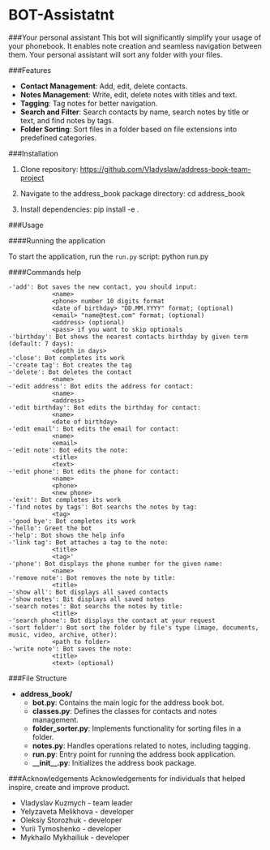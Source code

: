 # BOT-Assistatnt
###Your personal assistant
This bot will significantly simplify your usage of your phonebook. It enables note creation and seamless navigation between them. Your personal assistant will sort any folder with your files.

###Features
- **Contact Management**: Add, edit, delete contacts.
- **Notes Management**: Write, edit, delete notes with titles and text.
- **Tagging**: Tag notes for better navigation.
- **Search and Filter**: Search contacts by name, search notes by title or text, and find notes by tags.
- **Folder Sorting**: Sort files in a folder based on file extensions into predefined categories.

###Installation
1. Clone repository:  https://github.com/Vladyslaw/address-book-team-project

2. Navigate to the address_book package directory: cd address_book
3. Install dependencies: pip install -e .

###Usage

####Running the application

To start the application, run the `run.py` script: python run.py

####Commands help

    -'add': Bot saves the new contact, you should input:
                <name>
                <phone> number 10 digits format
                <date of birthday> "DD.MM.YYYY" format; (optional)
                <email> "name@test.com" format; (optional)
                <address> (optional)
                <pass> if you want to skip optionals
    -'birthday': Bot shows the nearest contacts birthday by given term (default: 7 days):
                <depth in days>
    -'close': Bot completes its work
    -'create tag': Bot creates the tag
    -'delete': Bot deletes the contact
                <name>
    -'edit address': Bot edits the address for contact:
                <name>
                <address>
    -'edit birthday': Bot edits the birthday for contact:
                <name>
                <date of birthday>
    -'edit email': Bot edits the email for contact:
                <name>
                <email>
    -'edit note': Bot edits the note:
                <title>
                <text>
    -'edit phone': Bot edits the phone for contact:
                <name>
                <phone>
                <new phone>
    -'exit': Bot completes its work
    -'find notes by tags': Bot searchs the notes by tag:
                <tag>
    -'good bye': Bot completes its work
    -'hello': Greet the bot
    -'help': Bot shows the help info
    -'link tag': Bot attaches a tag to the note:
                <title>
                <tag>'
    -'phone': Bot displays the phone number for the given name:
                <name>
    -'remove note': Bot removes the note by title:
                <title>
    -'show all': Bot displays all saved contacts
    -'show notes': Bit displays all saved notes
    -'search notes': Bot searchs the notes by title:
                <title>
    -'search phone': Bot displays the contact at your request
    -'sort folder': Bot sort the folder by file's type (image, documents, music, video, archive, other):
                <path to folder>
    -'write note': Bot saves the note:
                <title>
                <text> (optional)
###File Structure
- **address_book/**
  - **bot.py**: Contains the main logic for the address book bot.
  - **classes.py**: Defines the classes for contacts and notes management.
  - **folder_sorter.py**: Implements functionality for sorting files in a folder.
  - **notes.py**: Handles operations related to notes, including tagging.
  - **run.py**: Entry point for running the address book application.
  - **\_\_init__.py**: Initializes the address book package.

###Acknowledgements
Acknowledgements for individuals that helped inspire, create and improve product.
* Vladyslav Kuzmych - team leader
* Yelyzaveta Melikhova - developer
* Oleksiy Storozhuk - developer
* Yurii Tymoshenko - developer
* Mykhailo Mykhailiuk - developer
